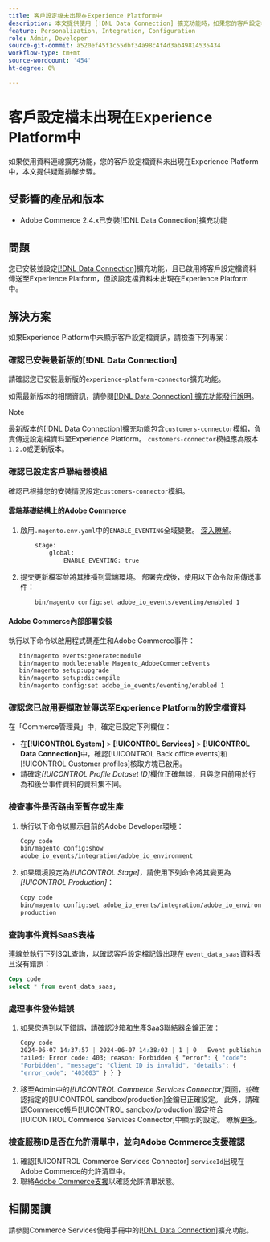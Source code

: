 ```yaml
---
title: 客戶設定檔未出現在Experience Platform中
description: 本文提供使用 [!DNL Data Connection] 擴充功能時，如果您的客戶設定檔資料未出現在Experience Platform中的疑難排解步驟。
feature: Personalization, Integration, Configuration
role: Admin, Developer
source-git-commit: a520ef45f1c55dbf34a98c4f4d3ab49814535434
workflow-type: tm+mt
source-wordcount: '454'
ht-degree: 0%

---
```


# 客戶設定檔未出現在Experience Platform中

如果使用資料連線擴充功能，您的客戶設定檔資料未出現在Experience Platform中，本文提供疑難排解步驟。

## 受影響的產品和版本

* Adobe Commerce 2.4.x已安裝[!DNL Data Connection]擴充功能

## 問題

您已安裝並設定[[!DNL Data Connection]](https://experienceleague.adobe.com/en/docs/commerce-merchant-services/data-connection/overview)擴充功能，且已啟用將客戶設定檔資料傳送至Experience Platform，但該設定檔資料未出現在Experience Platform中。

## 解決方案

如果Experience Platform中未顯示客戶設定檔資訊，請檢查下列專案：

### 確認已安裝最新版的[!DNL Data Connection]

請確認您已安裝最新版的`experience-platform-connector`擴充功能。

如需最新版本的相關資訊，請參閱[[!DNL Data Connection] 擴充功能發行說明](https://experienceleague.adobe.com/en/docs/commerce-merchant-services/data-connection/release-notes)。

>[!NOTE]
>
>最新版本的[!DNL Data Connection]擴充功能包含`customers-connector`模組，負責傳送設定檔資料至Experience Platform。 `customers-connector`模組應為版本`1.2.0`或更新版本。

### 確認已設定客戶聯結器模組

確認已根據您的安裝情況設定`customers-connector`模組。

#### 雲端基礎結構上的Adobe Commerce

1. 啟用`.magento.env.yaml`中的`ENABLE_EVENTING`全域變數。 [深入瞭解](https://experienceleague.adobe.com/en/docs/commerce-cloud-service/user-guide/configure/env/stage/variables-global)。

   ```bash
       stage:
           global:
               ENABLE_EVENTING: true
   ```

1. 提交更新檔案並將其推播到雲端環境。 部署完成後，使用以下命令啟用傳送事件：

   ```bash
       bin/magento config:set adobe_io_events/eventing/enabled 1
   ```

#### Adobe Commerce內部部署安裝

執行以下命令以啟用程式碼產生和Adobe Commerce事件：

```bash
   bin/magento events:generate:module
   bin/magento module:enable Magento_AdobeCommerceEvents
   bin/magento setup:upgrade
   bin/magento setup:di:compile
   bin/magento config:set adobe_io_events/eventing/enabled 1
```

### 確認您已啟用要擷取並傳送至Experience Platform的設定檔資料

在「Commerce管理員」中，確定已設定下列欄位：

* 在&#x200B;**[!UICONTROL System]** > **[!UICONTROL Services]** > **[!UICONTROL Data Connection]**&#x200B;中，確認[!UICONTROL Back office events]和[!UICONTROL Customer profiles]核取方塊已啟用。
* 請確定&#x200B;*[!UICONTROL Profile Dataset ID]*&#x200B;欄位正確無誤，且與您目前用於行為和後台事件資料的資料集不同。

### 檢查事件是否路由至暫存或生產

1. 執行以下命令以顯示目前的Adobe Developer環境：

   ```bash
   Copy code
   bin/magento config:show
   adobe_io_events/integration/adobe_io_environment
   ```

1. 如果環境設定為&#x200B;*[!UICONTROL Stage]*，請使用下列命令將其變更為&#x200B;*[!UICONTROL Production]*：

   ```bash
   Copy code
   bin/magento config:set adobe_io_events/integration/adobe_io_environment
   production
   ```

### 查詢事件資料SaaS表格

連線並執行下列SQL查詢，以確認客戶設定檔記錄出現在
`event_data_saas`資料表且沒有錯誤：

```sql
Copy code
select * from event_data_saas;
```

### 處理事件發佈錯誤

1. 如果您遇到以下錯誤，請確認沙箱和生產SaaS聯結器金鑰正確：

   ```css
   Copy code
   2024-06-07 14:37:57 | 2024-06-07 14:38:03 | 1 | 0 | Event publishing
   failed: Error code: 403; reason: Forbidden { "error": { "code":
   "Forbidden", "message": "Client ID is invalid", "details": {
   "error_code": "403003" } } }
   ```

1. 移至Admin中的&#x200B;*[!UICONTROL Commerce Services Connector]*&#x200B;頁面，並確認指定的[!UICONTROL sandbox/production]金鑰已正確設定。 此外，請確認Commerce帳戶[!UICONTROL sandbox/production]設定符合[!UICONTROL Commerce Services Connector]中顯示的設定。 瞭解[更多](https://experienceleague.adobe.com/en/docs/commerce-merchant-services/user-guides/integration-services/saas#apikey)。

### 檢查服務ID是否在允許清單中，並向Adobe Commerce支援確認

1. 確認[!UICONTROL Commerce Services Connector] `serviceId`出現在Adobe Commerce的允許清單中。
1. 聯絡[Adobe Commerce支援](https://experienceleague.adobe.com/en/docs/commerce-knowledge-base/kb/help-center-guide/magento-help-center-user-guide)以確認允許清單狀態。

## 相關閱讀

請參閱Commerce Services使用手冊中的[[!DNL Data Connection]](https://experienceleague.adobe.com/en/docs/commerce-merchant-services/data-connection/overview)擴充功能。
